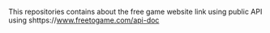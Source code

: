 This repositories contains about the free game website link using public API using shttps://www.freetogame.com/api-doc 